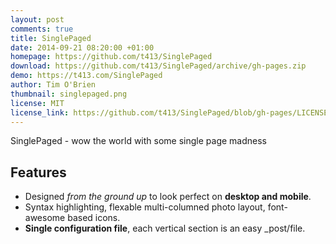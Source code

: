 ```yaml
---
layout: post
comments: true
title: SinglePaged
date: 2014-09-21 08:20:00 +01:00
homepage: https://github.com/t413/SinglePaged
download: https://github.com/t413/SinglePaged/archive/gh-pages.zip
demo: https://t413.com/SinglePaged
author: Tim O'Brien
thumbnail: singlepaged.png
license: MIT
license_link: https://github.com/t413/SinglePaged/blob/gh-pages/LICENSE.txt
---
```


SinglePaged - wow the world with some single page madness

## Features

* Designed *from the ground up* to look perfect on **desktop and mobile**.
* Syntax highlighting, flexable multi-columned photo layout, font-awesome based icons.
* **Single configuration file**, each vertical section is an easy _post/file.
